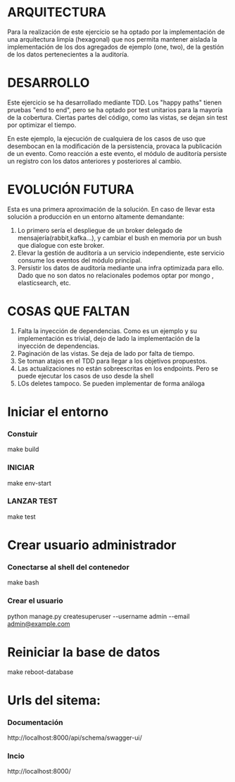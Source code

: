 # ARQUITECTURA
Para la realización de este ejercicio se ha optado por la implementación de una arquitectura limpia (hexagonal) que nos permita mantener aislada la implementación de los dos agregados de ejemplo (one, two), de la gestión de los datos pertenecientes a la auditoría.

# DESARROLLO
Este ejercicio se ha desarrollado mediante TDD. Los "happy paths" tienen pruebas "end to end", pero se ha optado por test unitarios para la mayoría de la cobertura. Ciertas partes del código, como las vistas, se dejan sin test por optimizar el tiempo.


En este ejemplo, la ejecución de cualquiera de los casos de uso que desembocan en la modificación de la persistencia, provaca la publicación de un evento. Como reacción a este evento, el módulo de auditoría persiste un registro con los datos anteriores y posteriores al cambio.


# EVOLUCIÓN FUTURA
Esta es una primera aproximación de la solución. En caso de llevar esta solución a producción en un entorno altamente demandante:
1. Lo primero sería el despliegue de un broker delegado de mensajería(rabbit,kafka...), y cambiar el bush en memoria por un bush que dialogue con este broker.
2. Elevar la gestión de auditoría a un servicio independiente, este servicio consume los eventos del módulo principal.
3. Persistir los datos de auditoría mediante una infra optimizada para ello. Dado que no son datos no relacionales podemos optar por mongo , elasticsearch, etc.

# COSAS QUE FALTAN
1. Falta la inyección de dependencias. Como es un ejemplo y su implementación es trivial, dejo de lado la implementación de la inyección de dependencias.
2. Paginación de las vistas. Se deja de lado por falta de tiempo.
3. Se toman atajos en el TDD para llegar a los objetivos propuestos.
4. Las actualizaciones no están sobreescritas en los endpoints. Pero se puede ejecutar los casos de uso desde la shell
5. LOs deletes tampoco. Se pueden implementar de forma análoga

# Iniciar el entorno
### Constuir
make build
### INICIAR
make env-start
### LANZAR TEST
make test


# Crear usuario administrador

### Conectarse al shell del contenedor
make bash
### Crear el usuario
python manage.py createsuperuser --username admin --email admin@example.com

# Reiniciar la base de datos
make reboot-database

# Urls del sitema:
### Documentación
http://localhost:8000/api/schema/swagger-ui/
### Incio
http://localhost:8000/
